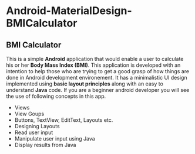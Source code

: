 # Android-MaterialDesign-BMICalculator
## BMI Calculator

This  is a simple **Android** application that would enable a user to calculate his or her **Body Mass Index (BMI)**.
This application is developed with an intention to help those who are trying to get a good grasp of how things are done
in Android development environement. It has a minimalistic UI design implemented using **basic layout principles** along 
with an easy to understand **Java** code. If you are a beginner android developer you will see the use of following concepts in
this app.

- Views
- View Goups
- Buttons, TextView, EditText, Layouts etc.
- Designing Layouts
- Read user input
- Manipulate user input using Java
- Display results from Java


